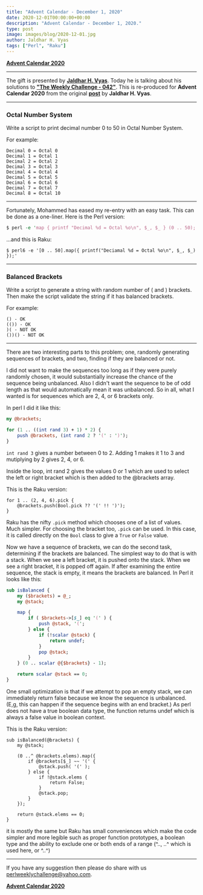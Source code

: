 ```yaml
---
title: "Advent Calendar - December 1, 2020"
date: 2020-12-01T00:00:00+00:00
description: "Advent Calendar - December 1, 2020."
type: post
image: images/blog/2020-12-01.jpg
author: Jaldhar H. Vyas
tags: ["Perl", "Raku"]
---
```


[**Advent Calendar 2020**](/blog/advent-calendar-2020)
***

The gift is presented by [**Jaldhar H. Vyas**](https://perlweeklychallenge.org/blog/meet-the-champion-014). Today he is talking about his solutions to [**"The Weekly Challenge - 042"**](/blog/perl-weekly-challenge-042). This is re-produced for **Advent Calendar 2020** from the original [**post**](https://www.braincells.com/perl/2020/01/perl_weekly_challenge_week_42.html) by **Jaldhar H. Vyas**.

***

### Octal Number System

Write a script to print decimal number 0 to 50 in Octal Number System.

For example:

    Decimal 0 = Octal 0
    Decimal 1 = Octal 1
    Decimal 2 = Octal 2
    Decimal 3 = Octal 3
    Decimal 4 = Octal 4
    Decimal 5 = Octal 5
    Decimal 6 = Octal 6
    Decimal 7 = Octal 7
    Decimal 8 = Octal 10

***

Fortunately, Mohammed has eased my re-entry with an easy task. This can be done as a one-liner. Here is the Perl version:

```perl
$ perl -e 'map { printf "Decimal %d = Octal %o\n", $_, $_ } (0 .. 50);'
```

...and this is Raku:

```perl6
$ perl6 -e '[0 .. 50].map({ printf("Deciamal %d = Octal %o\n", $_, $_) });'
```

***

### Balanced Brackets

Write a script to generate a string with random number of ( and ) brackets. Then make the script validate the string if it has balanced brackets.

For example:

    () - OK
    (()) - OK
    )( - NOT OK
    ())() - NOT OK

***

There are two interesting parts to this problem; one, randomly generating sequences of brackets, and two, finding if they are balanced or not.

I did not want to make the sequences too long as if they were purely randomly chosen, it would substantially increase the chance of the sequence being unbalanced. Also I didn't want the sequence to be of odd length as that would automatically mean it was unbalanced. So in all, what I wanted is for sequences which are 2, 4, or 6 brackets only.

In perl I did it like this:

```perl
my @brackets;

for (1 .. ((int rand 3) + 1) * 2) {
    push @brackets, (int rand 2 ? '(' : ')');
}
```

`int rand 3` gives a number between 0 to 2. Adding 1 makes it 1 to 3 and mutiplying by 2 gives 2, 4, or 6.

Inside the loop, int rand 2 gives the values 0 or 1 which are used to select the left or right bracket which is then added to the @brackets array.

This is the Raku version:

```perl6
for 1 .. (2, 4, 6).pick {
    @brackets.push(Bool.pick ?? '(' !! ')');
}
```

Raku has the nifty `.pick` method which chooses one of a list of values. Much simpler. For choosing the bracket too, `.pick` can be used. In this case, it is called directly on the `Bool` class to give a `True` or `False` value.

Now we have a sequence of brackets, we can do the second task, determining if the brackets are balanced. The simplest way to do that is with a stack. When we see a left bracket, it is pushed onto the stack. When we see a right bracket, it is popped off again. If after examining the entire sequence, the stack is empty, it means the brackets are balanced. In Perl it looks like this:

```perl
sub isBalanced {
    my ($brackets) = @_;
    my @stack;

    map {
        if ( $brackets->[$_] eq '(' ) {
            push @stack, '(';
        } else {
            if (!scalar @stack) {
                return undef;
            }
            pop @stack;
        }
    } (0 .. scalar @{$brackets} - 1);

    return scalar @stack == 0;
}
```

One small optimization is that if we attempt to pop an empty stack, we can immediately return false because we know the sequence is unbalanced. (E,g, this can happen if the sequence begins with an end bracket.) As perl does not have a true boolean data type, the function returns undef which is always a false value in boolean context.

This is the Raku version:

```perl6
sub isBalanced(@brackets) {
    my @stack;

    (0 ..^ @brackets.elems).map({
        if @brackets[$_] ~~ '(' {
            @stack.push( '(' );
        } else {
            if !@stack.elems {
                return False;
            }
            @stack.pop;
        }
    });

    return @stack.elems == 0;
}
```

it is mostly the same but Raku has small conveniences which make the code simpler and more legible such as proper function prototypes, a boolean type and the ability to exclude one or both ends of a range (^.., ..^ which is used here, or ^..^)

***
If you have any suggestion then please do share with us <perlweeklychallenge@yahoo.com>.

[**Advent Calendar 2020**](/blog/advent-calendar-2020)
